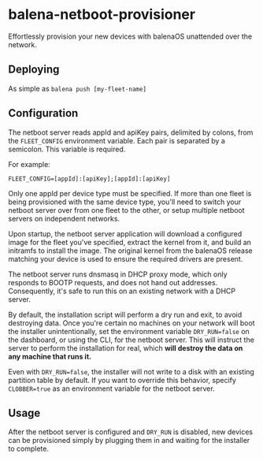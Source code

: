 # balena-netboot-provisioner

Effortlessly provision your new devices with balenaOS unattended over the network.

## Deploying

As simple as `balena push [my-fleet-name]`

## Configuration

The netboot server reads appId and apiKey pairs, delimited by colons, from the `FLEET_CONFIG` environment variable. Each pair is separated by a semicolon. This variable is required.

For example:
```
FLEET_CONFIG=[appId]:[apiKey];[appId]:[apiKey]
```

Only one appId per device type must be specified. If more than one fleet is being provisioned with the same device type, you'll need to switch your netboot server over from one fleet to the other, or setup multiple netboot servers on independent networks.

Upon startup, the netboot server application will download a configured image for the fleet you've specified, extract the kernel from it, and build an initramfs to install the image. The original kernel from the balenaOS release matching your device is used to ensure the required drivers are present.

The netboot server runs dnsmasq in DHCP proxy mode, which only responds to BOOTP requests, and does not hand out addresses. Consequently, it's safe to run this on an existing network with a DHCP server.

By default, the installation script will perform a dry run and exit, to avoid destroying data. Once you're certain no machines on your network will boot the installer unintentionally, set the environment variable `DRY_RUN=false` on the dashboard, or using the CLI, for the netboot server. This will instruct the server to perform the installation for real, which **will destroy the data on any machine that runs it.**

Even with `DRY_RUN=false`, the installer will not write to a disk with an existing partition table by default. If you want to override this behavior, specify `CLOBBER=true` as an environment variable for the netboot server.

## Usage

After the netboot server is configured and `DRY_RUN` is disabled, new devices can be provisioned simply by plugging them in and waiting for the installer to complete.
